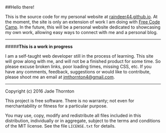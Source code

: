 ##Hello there!

This is the source code for my personal website at [raindeer44.github.io](raindeer44.github.io).
At the moment, the site is only an extension of work I am doing with [Free Code Camp](freecodecamp.com).
In the future, this will be a personal website dedicated to showcasing my
own work, allowing easy ways to connect with me and a personal blog.

---

#####**This is a work in progress**

I am a self-taught web developer still in the process of learning. This site
will grow along with me, and will not be a finished product for some time. So
please excuse broken links, poor loading times, missing CSS, etc. If you have
any comments, feedback, suggestions or would like to contribute, please shoot
me an email at [jmthornton4@gmail.com](mailto:jmthornton4@gmail.com).

---

Copyright (c) 2016 Jade Thornton

This project is free software.  There is no warranty; not even for
merchantability or fitness for a particular purpose.

You may use, copy, modify and redistribute all files included in this
distribution, individually or in aggregate, subject to the terms and conditions
of the MIT license.  See the file `LICENSE.txt` for details.
